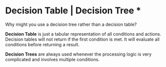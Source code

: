 # Decision Table | Decision Tree *

Why might you use a decision tree rather than a decision table?

**Decision Table** is just a tabular representation of all conditions and actions. Decision tables will not return if the first condition is met. It will evaluate all conditions before returning a result.

 **Decision Trees** are always used whenever the processing logic is very complicated and involves multiple conditions.
